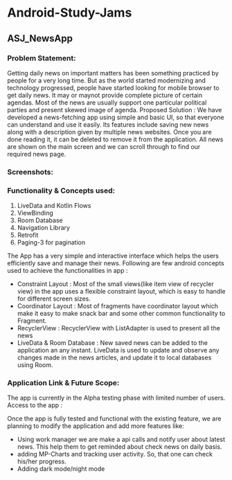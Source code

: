 # Android-Study-Jams
## ASJ_NewsApp

### **Problem Statement:**
Getting daily news on important matters has been something practiced by people for a very long time. But as the world started modernizing and technology progressed, people have started looking for mobile browser to get daily news. It may or maynot provide complete picture of certain agendas. Most of the news are usually support one particular political parties and present skewed image of agenda. 
Proposed Solution :
We have developed a news-fetching app using simple and basic UI, so that everyone can understand and use it easily. Its features include saving new news along with a description given by multiple news websites. Once you are done reading it, it can be deleted to remove it from the application. All news are shown on the main screen and we can scroll through to find our required news page.

### **Screenshots:**

           

### **Functionality & Concepts used:**
1.	LiveData and Kotlin Flows
2.	ViewBinding 
3.	Room Database 
4.	Navigation Library 
5.	Retrofit 
6. Paging-3 for pagination

The App has a very simple and interactive interface which helps the users efficiently save and manage their news. Following are few android concepts used to achieve the functionalities in app :
*	Constraint Layout : Most of the small views(like item view of recycler view) in the app uses a flexible constraint layout, which is easy to handle for different screen sizes.
*	Coordinator Layout : Most of fragments have coordinator layout which make it easy to make snack bar and some other common functionality to Fragment.
*	RecyclerView : RecyclerView with ListAdapter is used to present all the news 
*	LiveData & Room Database : New saved news can be added to the application an any instant. LiveData is used to update and observe any changes made in the news articles, and update it to local databases using Room. 

### **Application Link & Future Scope:**
The app is currently in the Alpha testing phase with limited number of users. Access to the app : 

Once the app is fully tested and functional  with the existing feature, we are planning to modify the application and add more features like: 
* Using work manager we are make a api calls and notify user about latest news. This help them to get reminded about check news on daily basis. 
*	adding MP-Charts and tracking user activity. So, that one can check his/her progress.
*	Adding dark mode/night mode

